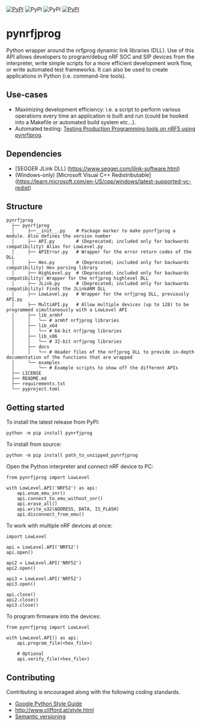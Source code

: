 [![PyPI](https://img.shields.io/static/v1?label=license&message=Nordic%205-Clause%20License&color=brightgreen)](https://github.com/NordicSemiconductor/pynrfjprog/blob/master/LICENSE)
![PyPI](https://img.shields.io/static/v1?label=platform&message=windows%20%7C%20linux%20%7C%20osx&color=lightgrey)
![PyPI](https://img.shields.io/static/v1?label=python&message=>=3.7&color=blue) [![PyPI](https://img.shields.io/pypi/v/pynrfjprog)](https://pypi.org/project/pynrfjprog/)

# pynrfjprog
Python wrapper around the nrfjprog dynamic link libraries (DLL). Use of this API allows developers to program/debug nRF SOC and SIP devices from the interpreter, write simple scripts for a more efficient development work flow, or write automated test frameworks. It can also be used to create applications in Python (i.e. command-line tools).

## Use-cases
*  Maximizing development efficiency: i.e. a script to perform various operations every time an application is built and run (could be hooked into a Makefile or automated build system etc...).
*  Automated testing: [Testing Production Programming tools on nRF5 using pynrfjprog](https://github.com/NordicSemiconductor/nrf52-production-programming/blob/master/tests/example_test_script.py).

## Dependencies
* [SEGGER JLink DLL] (https://www.segger.com/jlink-software.html)
* (Windows-only) [Microsoft Visual C++ Redistributable] (https://learn.microsoft.com/en-US/cpp/windows/latest-supported-vc-redist)

## Structure
```pynrfjprog
pynrfjprog
  ├── pynrfjprog
  │     ├──__init__.py    # Package marker to make pynrfjprog a module. Also defines the version number
  │     ├── API.py        # (Deprecated; included only for backwards compatibility) Alias for LowLevel.py
  │     ├── APIError.py   # Wrapper for the error return codes of the DLL
  │     ├── Hex.py        # (Deprecated; included only for backwards compatibility) Hex parsing library
  │     ├── HighLevel.py  # (Deprecated; included only for backwards compatibility) Wrapper for the nrfjprog highlevel DLL
  │     ├── JLink.py      # (Deprecated; included only for backwards compatibility) Finds the JLinkARM DLL
  │     ├── LowLevel.py   # Wrapper for the nrfjprog DLL, previously API.py
  │     ├── MultiAPI.py   # Allow multiple devices (up to 128) to be programmed simultaneously with a LowLevel API
  │     ├── lib_armhf
  │     │   └── # armhf nrfjprog libraries
  │     ├── lib_x64
  │     │   └── # 64-bit nrfjprog libraries
  │     ├── lib_x86
  │     │   └── # 32-bit nrfjprog libraries
  │     ├── docs
  │     │   └── # Header files of the nrfjprog DLL to provide in-depth documentation of the functions that are wrapped
  │     └── examples
  │         └── # Example scripts to show off the different APIs
  ├── LICENSE
  ├── README.md
  ├── requirements.txt
  └── pyproject.toml
```

## Getting started
To install the latest release from PyPI:
```
python -m pip install pynrfjprog
```
To install from source:
```
python -m pip install path_to_unzipped_pynrfjprog
```
Open the Python interpreter and connect nRF device to PC:
```
from pynrfjprog import LowLevel

with LowLevel.API('NRF52') as api:
    api.enum_emu_snr()
    api.connect_to_emu_without_snr()
    api.erase_all()
    api.write_u32(ADDRESS, DATA, IS_FLASH)
    api.disconnect_from_emu()
```

To work with multiple nRF devices at once:
```
import LowLevel

api = LowLevel.API('NRF52')
api.open()

api2 = LowLevel.API('NRF52')
api2.open()

api3 = LowLevel.API('NRF52')
api3.open()

api.close()
api2.close()
api3.close()
```

To program firmware into the devices:
```
from pynrfjprog import LowLevel

with LowLevel.API() as api:
    api.program_file(<hex_file>)

    # Optional
    api.verify_file(<hex_file>)
```

## Contributing
Contributing is encouraged along with the following coding standards.
* [Google Python Style Guide](https://google.github.io/styleguide/pyguide.html)
* http://www.clifford.at/style.html
* [Semantic versioning](http://semver.org/)
